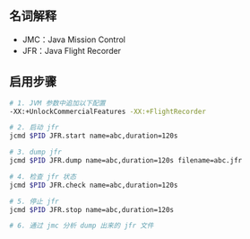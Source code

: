 

## 名词解释 
- JMC：Java Mission Control
- JFR：Java Flight Recorder


## 启用步骤


```bash
# 1. JVM 参数中追加以下配置
-XX:+UnlockCommercialFeatures -XX:+FlightRecorder 

# 2. 启动 jfr
jcmd $PID JFR.start name=abc,duration=120s

# 3. dump jfr
jcmd $PID JFR.dump name=abc,duration=120s filename=abc.jfr

# 4. 检查 jfr 状态
jcmd $PID JFR.check name=abc,duration=120s

# 5. 停止 jfr
jcmd $PID JFR.stop name=abc,duration=120s

# 6. 通过 jmc 分析 dump 出来的 jfr 文件
```
